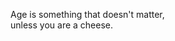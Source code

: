 
Age is something that doesn't matter,\
unless you are a cheese.

<!-- ending a line with a lonely backslash inserts a linebreak -->
